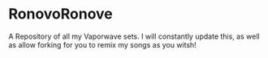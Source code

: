 # RonovoRonove
A Repository of all my Vaporwave sets. I will constantly update this, as well as allow forking for you to remix my songs as you witsh!

